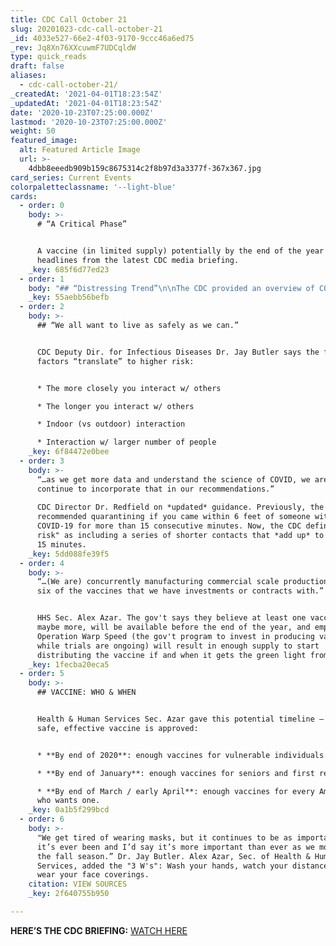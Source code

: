 ```yaml
---
title: CDC Call October 21
slug: 20201023-cdc-call-october-21
_id: 4033e527-66e2-4f03-9170-9ccc46a6ed75
_rev: Jq8Xn76XXcuwmF7UDCqldW
type: quick_reads
draft: false
aliases:
  - cdc-call-october-21/
_createdAt: '2021-04-01T18:23:54Z'
_updatedAt: '2021-04-01T18:23:54Z'
date: '2020-10-23T07:25:00.000Z'
lastmod: '2020-10-23T07:25:00.000Z'
weight: 50
featured_image:
  alt: Featured Article Image
  url: >-
    4dbb8eeedb909b159c8675314c2f8b97d3a3377f-367x367.jpg
card_series: Current Events
colorpaletteclassname: '--light-blue'
cards:
  - order: 0
    body: >-
      # “A Critical Phase”


      A vaccine (in limited supply) potentially by the end of the year & other
      headlines from the latest CDC media briefing.
    _key: 685f6d77ed23
  - order: 1
    body: "## “Distressing Trend”\n\nThe CDC provided an overview of COVID-19 in America:\n\n* Higher levels of infections & deaths – cases increasing in **nearly\_75% of U.S**.\n* Concern isn’t limited to specific region – but Midwest is a current focus.\n* Rise in infections potentially due to **activities moving indoors** due to colder weather, as well as an **increase in small gatherings** of family & friends."
    _key: 55aebb56befb
  - order: 2
    body: >-
      ## “We all want to live as safely as we can.”


      CDC Deputy Dir. for Infectious Diseases Dr. Jay Butler says the following
      factors “translate” to higher risk:


      * The more closely you interact w/ others

      * The longer you interact w/ others

      * Indoor (vs outdoor) interaction

      * Interaction w/ larger number of people
    _key: 6f84472e0bee
  - order: 3
    body: >-
      “…as we get more data and understand the science of COVID, we are going to
      continue to incorporate that in our recommendations.”  
        
      CDC Director Dr. Redfield on *updated* guidance. Previously, the CDC
      recommended quarantining if you came within 6 feet of someone with
      COVID-19 for more than 15 consecutive minutes. Now, the CDC defines "high
      risk" as including a series of shorter contacts that *add up* to more than
      15 minutes.
    _key: 5dd088fe39f5
  - order: 4
    body: >-
      “…(We are) concurrently manufacturing commercial scale production of all
      six of the vaccines that we have investments or contracts with.”


      HHS Sec. Alex Azar. The gov't says they believe at least one vaccine,
      maybe more, will be available before the end of the year, and emphasized
      Operation Warp Speed (the gov't program to invest in producing vaccines
      while trials are ongoing) will result in enough supply to start
      distributing the vaccine if and when it gets the green light from the FDA.
    _key: 1fecba20eca5
  - order: 5
    body: >-
      ## VACCINE: WHO & WHEN


      Health & Human Services Sec. Azar gave this potential timeline – once a
      safe, effective vaccine is approved:


      * **By end of 2020**: enough vaccines for vulnerable individuals.

      * **By end of January**: enough vaccines for seniors and first responders.

      * **By end of March / early April**: enough vaccines for every American
      who wants one.
    _key: 0a1b5f299bcd
  - order: 6
    body: >-
      "We get tired of wearing masks, but it continues to be as important as
      it’s ever been and I’d say it’s more important than ever as we move into
      the fall season.” Dr. Jay Butler. Alex Azar, Sec. of Health & Human
      Services, added the "3 W's": Wash your hands, watch your distance, and
      wear your face coverings.
    citation: VIEW SOURCES
    _key: 2f640755b950

---
```

**HERE’S THE CDC BRIEFING:** [WATCH HERE](https://www.pbs.org/newshour/health/watch-live-hhs-and-cdc-hold-covid-19-vaccine-update)
